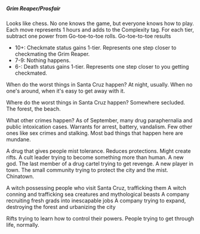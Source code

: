 ##### *Grim Reaper/Prosfair*
Looks like chess. No one knows the game, but everyone knows how to play.
Each move represents 1 hours and adds to the Complexity tag. For each tier, subtract one power from Go-toe-to-toe rolls.
Go-toe-to-toe results
- 10+: Checkmate status gains 1-tier. Represents one step closer to checkmating the Grim Reaper.
- 7-9: Nothing happens.
- 6-: Death status gains 1-tier. Represents one step closer to you getting checkmated.


When do the worst things in Santa Cruz happen?
At night, usually. When no one's around, when it's easy to get away with it.

Where do the worst things in Santa Cruz happen?
Somewhere secluded. The forest, the beach.

What other crimes happen?
As of September, many drug paraphernalia and public intoxication cases. Warrants for arrest, battery, vandalism. Few other ones like sex crimes and stalking. Most bad things that happen here are mundane.

A drug that gives people mist tolerance. Reduces protections. Might create rifts.
A cult leader trying to become something more than human. A new god.
The last member of a drug cartel trying to get revenge. A new player in town.
The small community trying to protect the city and the mist. Chinatown.

A witch possessing people who visit Santa Cruz, trafficking them
A witch conning and trafficking sea creatures and mythological beasts
A company recruiting fresh grads into inescapable jobs
A company trying to expand, destroying the forest and urbanizing the city

Rifts trying to learn how to control their powers.
People trying to get through life, normally.
